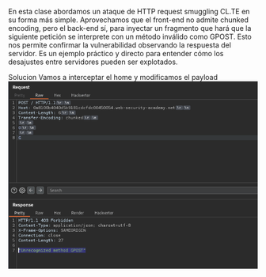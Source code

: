 En esta clase abordamos un ataque de HTTP request smuggling CL.TE en su forma más simple. Aprovechamos que el front-end no admite chunked encoding, pero el back-end sí, para inyectar un fragmento que hará que la siguiente petición se interprete con un método inválido como GPOST. Esto nos permite confirmar la vulnerabilidad observando la respuesta del servidor. Es un ejemplo práctico y directo para entender cómo los desajustes entre servidores pueden ser explotados.

Solucion
Vamos a interceptar el home y modificamos el payload
![Pasted_image_20250809232526.png](Imagenes/Pasted_image_20250809232526.png)
